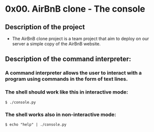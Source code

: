# 0x00. AirBnB clone - The console
## Description of the project
* 	The AirBnB clone project is a team project that aim to deploy on our
server a simple copy of the AirBnB website.
## Description of the command interpreter:
###	A command interpreter allows the user to interact with a program using commands in the form of text lines.
### The shell should work like this in interactive mode:
	$ ./console.py
### The shell works also in non-interactive mode:
	$ echo "help" | ./console.py
